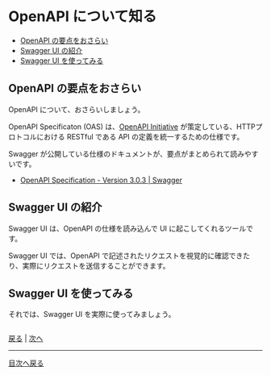 # OpenAPI について知る

- [OpenAPI の要点をおさらい](#openapi-の要点をおさらい)
- [Swagger UI の紹介](#swagger-ui-の紹介)
- [Swagger UI を使ってみる](#swagger-ui-を使ってみる)

## OpenAPI の要点をおさらい

OpenAPI について、おさらいしましょう。

OpenAPI Specificaton (OAS) は、[OpenAPI Initiative](https://www.openapis.org/) が策定している、HTTPプロトコルにおける RESTful である API の定義を統一するための仕様です。

Swagger が公開している仕様のドキュメントが、要点がまとめられて読みやすいです。

- [OpenAPI Specification - Version 3.0.3 | Swagger](https://swagger.io/specification/)

## Swagger UI の紹介

Swagger UI は、OpenAPI の仕様を読み込んで UI に起こしてくれるツールです。

Swagger UI では、OpenAPI で記述されたリクエストを視覚的に確認できたり、実際にリクエストを送信することができます。

## Swagger UI を使ってみる

それでは、Swagger UI を実際に使ってみましょう。

```
```

[戻る](./call-apis.md) | [次へ]()

----

[目次へ戻る](./selfpaced-handson.md)